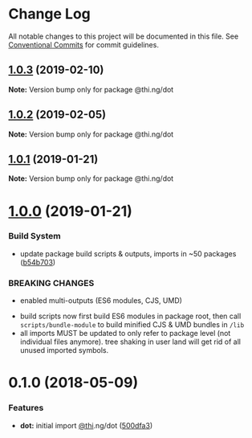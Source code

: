 # Change Log

All notable changes to this project will be documented in this file.
See [Conventional Commits](https://conventionalcommits.org) for commit guidelines.

## [1.0.3](https://github.com/thi-ng/umbrella/compare/@thi.ng/dot@1.0.2...@thi.ng/dot@1.0.3) (2019-02-10)

**Note:** Version bump only for package @thi.ng/dot





## [1.0.2](https://github.com/thi-ng/umbrella/compare/@thi.ng/dot@1.0.1...@thi.ng/dot@1.0.2) (2019-02-05)

**Note:** Version bump only for package @thi.ng/dot





## [1.0.1](https://github.com/thi-ng/umbrella/compare/@thi.ng/dot@1.0.0...@thi.ng/dot@1.0.1) (2019-01-21)

**Note:** Version bump only for package @thi.ng/dot





# [1.0.0](https://github.com/thi-ng/umbrella/compare/@thi.ng/dot@0.1.18...@thi.ng/dot@1.0.0) (2019-01-21)


### Build System

* update package build scripts & outputs, imports in ~50 packages ([b54b703](https://github.com/thi-ng/umbrella/commit/b54b703))


### BREAKING CHANGES

* enabled multi-outputs (ES6 modules, CJS, UMD)

- build scripts now first build ES6 modules in package root, then call
  `scripts/bundle-module` to build minified CJS & UMD bundles in `/lib`
- all imports MUST be updated to only refer to package level
  (not individual files anymore). tree shaking in user land will get rid of
  all unused imported symbols.


<a name="0.1.0"></a>
# 0.1.0 (2018-05-09)


### Features

* **dot:** initial import [@thi](https://github.com/thi).ng/dot ([500dfa3](https://github.com/thi-ng/umbrella/commit/500dfa3))
